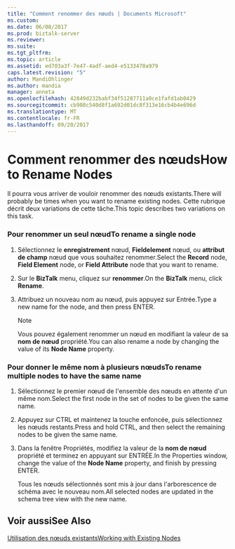 ```yaml
---
title: "Comment renommer des nœuds | Documents Microsoft"
ms.custom: 
ms.date: 06/08/2017
ms.prod: biztalk-server
ms.reviewer: 
ms.suite: 
ms.tgt_pltfrm: 
ms.topic: article
ms.assetid: ed703a3f-7e47-4adf-aed4-e5133470a979
caps.latest.revision: "5"
author: MandiOhlinger
ms.author: mandia
manager: anneta
ms.openlocfilehash: 42849d232babf34f51287711a0ce1fafd1ab0429
ms.sourcegitcommit: cb908c540d8f1a692d01dc8f313e16cb4b4e696d
ms.translationtype: MT
ms.contentlocale: fr-FR
ms.lasthandoff: 09/20/2017
---
```

# <a name="how-to-rename-nodes"></a><span data-ttu-id="dede6-102">Comment renommer des nœuds</span><span class="sxs-lookup"><span data-stu-id="dede6-102">How to Rename Nodes</span></span>
<span data-ttu-id="dede6-103">Il pourra vous arriver de vouloir renommer des nœuds existants.</span><span class="sxs-lookup"><span data-stu-id="dede6-103">There will probably be times when you want to rename existing nodes.</span></span> <span data-ttu-id="dede6-104">Cette rubrique décrit deux variations de cette tâche.</span><span class="sxs-lookup"><span data-stu-id="dede6-104">This topic describes two variations on this task.</span></span>  
  
### <a name="to-rename-a-single-node"></a><span data-ttu-id="dede6-105">Pour renommer un seul nœud</span><span class="sxs-lookup"><span data-stu-id="dede6-105">To rename a single node</span></span>  
  
1.  <span data-ttu-id="dede6-106">Sélectionnez le **enregistrement** nœud, **Fieldelement** nœud, ou **attribut de champ** nœud que vous souhaitez renommer.</span><span class="sxs-lookup"><span data-stu-id="dede6-106">Select the **Record** node, **Field Element** node, or **Field Attribute** node that you want to rename.</span></span>  
  
2.  <span data-ttu-id="dede6-107">Sur le **BizTalk** menu, cliquez sur **renommer**.</span><span class="sxs-lookup"><span data-stu-id="dede6-107">On the **BizTalk** menu, click **Rename**.</span></span>  
  
3.  <span data-ttu-id="dede6-108">Attribuez un nouveau nom au nœud, puis appuyez sur Entrée.</span><span class="sxs-lookup"><span data-stu-id="dede6-108">Type a new name for the node, and then press ENTER.</span></span>  
  
    > [!NOTE]
    >  <span data-ttu-id="dede6-109">Vous pouvez également renommer un nœud en modifiant la valeur de sa **nom de nœud** propriété.</span><span class="sxs-lookup"><span data-stu-id="dede6-109">You can also rename a node by changing the value of its **Node Name** property.</span></span>  
  
### <a name="to-rename-multiple-nodes-to-have-the-same-name"></a><span data-ttu-id="dede6-110">Pour donner le même nom à plusieurs nœuds</span><span class="sxs-lookup"><span data-stu-id="dede6-110">To rename multiple nodes to have the same name</span></span>  
  
1.  <span data-ttu-id="dede6-111">Sélectionnez le premier nœud de l'ensemble des nœuds en attente d'un même nom.</span><span class="sxs-lookup"><span data-stu-id="dede6-111">Select the first node in the set of nodes to be given the same name.</span></span>  
  
2.  <span data-ttu-id="dede6-112">Appuyez sur CTRL et maintenez la touche enfoncée, puis sélectionnez les nœuds restants.</span><span class="sxs-lookup"><span data-stu-id="dede6-112">Press and hold CTRL, and then select the remaining nodes to be given the same name.</span></span>  
  
3.  <span data-ttu-id="dede6-113">Dans la fenêtre Propriétés, modifiez la valeur de la **nom de nœud** propriété et terminez en appuyant sur ENTRÉE.</span><span class="sxs-lookup"><span data-stu-id="dede6-113">In the Properties window, change the value of the **Node Name** property, and finish by pressing ENTER.</span></span>  
  
     <span data-ttu-id="dede6-114">Tous les nœuds sélectionnés sont mis à jour dans l'arborescence de schéma avec le nouveau nom.</span><span class="sxs-lookup"><span data-stu-id="dede6-114">All selected nodes are updated in the schema tree view with the new name.</span></span>  
  
## <a name="see-also"></a><span data-ttu-id="dede6-115">Voir aussi</span><span class="sxs-lookup"><span data-stu-id="dede6-115">See Also</span></span>  
 [<span data-ttu-id="dede6-116">Utilisation des nœuds existants</span><span class="sxs-lookup"><span data-stu-id="dede6-116">Working with Existing Nodes</span></span>](../core/working-with-existing-nodes.md)